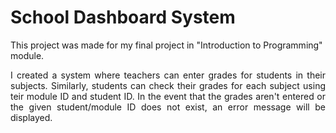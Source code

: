 # School Dashboard System
This project was made for my final project in "Introduction to Programming" module.

<p align="justify">
I created a system where teachers can enter grades for students in their subjects. Similarly, students can check their grades for each subject using teir module ID and student ID.
In the event that the grades aren't entered or the given student/module ID does not exist, an error message will be displayed.</p>
